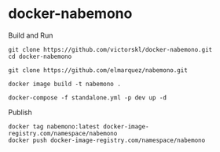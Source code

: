 # docker-nabemono

Build and Run

```
git clone https://github.com/victorskl/docker-nabemono.git
cd docker-nabemono

git clone https://github.com/elmarquez/nabemono.git

docker image build -t nabemono .

docker-compose -f standalone.yml -p dev up -d
```

Publish

```
docker tag nabemono:latest docker-image-registry.com/namespace/nabemono
docker push docker-image-registry.com/namespace/nabemono
```

